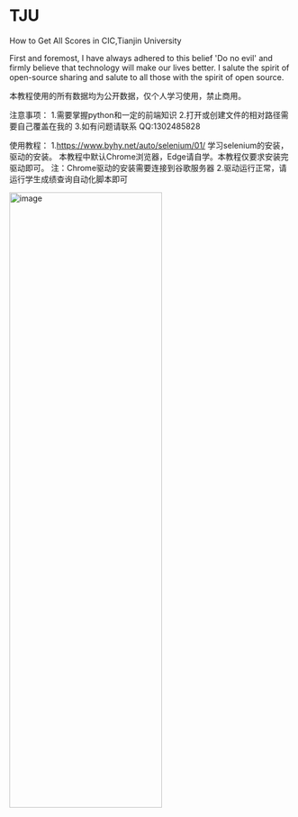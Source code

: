 # TJU
How to Get All Scores in CIC,Tianjin University

First and foremost, I have always adhered to this belief 'Do no evil' and  firmly believe that technology will make our lives better.
I salute the spirit of open-source sharing and salute to all those with the spirit of open source.


本教程使用的所有数据均为公开数据，仅个人学习使用，禁止商用。


注意事项：
    1.需要掌握python和一定的前端知识
    2.打开或创建文件的相对路径需要自己覆盖在我的
    3.如有问题请联系 QQ:1302485828

    
使用教程：
    1.https://www.byhy.net/auto/selenium/01/ 学习selenium的安装，驱动的安装。
    本教程中默认Chrome浏览器，Edge请自学。本教程仅要求安装完驱动即可。
    注：Chrome驱动的安装需要连接到谷歌服务器
    2.驱动运行正常，请运行学生成绩查询自动化脚本即可


    

<img width="271" height="1093" alt="image" src="https://github.com/user-attachments/assets/31ba5451-86c2-48ba-8e9d-be108df7ec7c" />

